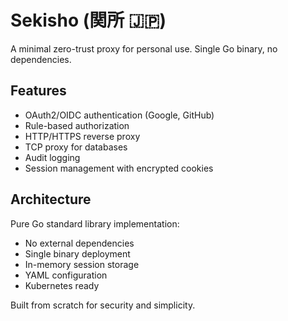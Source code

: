 # Sekisho (関所 🇯🇵)

A minimal zero-trust proxy for personal use. Single Go binary, no dependencies.

## Features

- OAuth2/OIDC authentication (Google, GitHub)
- Rule-based authorization 
- HTTP/HTTPS reverse proxy
- TCP proxy for databases
- Audit logging
- Session management with encrypted cookies

## Architecture

Pure Go standard library implementation:
- No external dependencies
- Single binary deployment
- In-memory session storage
- YAML configuration
- Kubernetes ready

Built from scratch for security and simplicity.
